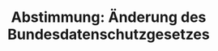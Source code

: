 ---
abstimmung:
  abstimmung: 4
  bundestagssitzung: 76
  legislaturperiode: 18
categories:
- Inneres
data:
- title: Abstimmungsergebnis 20141218_4-data.pdf
  url: /res/abstimmungsliste/20141218_4-data.pdf
- title: Abstimmungsergebnis 20141218_4_xls-data.csv
  url: /res/abstimmungsliste/analyses/20141218_4_xls-data.csv
documents:
- local: /res/abstimmungsdaten/018-076-04/1802848.pdf
  title: Drucksache 18/02848.pdf
  url: http://dip21.bundestag.de/dip21/btd/18/028/1802848.pdf
- local: /res/abstimmungsdaten/018-076-04/1803598.pdf
  title: Drucksache 18/03598.pdf
  url: http://dip21.bundestag.de/dip21/btd/18/035/1803598.pdf
ergebnis:
  cdu/csu:
    enthaltung: 0
    gesamt: 310
    ja: 280
    nein: 0
    nichtabgegeben: 30
    ungueltig: 0
  die.linke:
    enthaltung: 0
    gesamt: 64
    ja: 0
    nein: 51
    nichtabgegeben: 13
    ungueltig: 0
  file: 20141218_4_xls-data.csv
  gruenen:
    enthaltung: 0
    gesamt: 63
    ja: 0
    nein: 59
    nichtabgegeben: 4
    ungueltig: 0
  spd:
    enthaltung: 0
    gesamt: 192
    ja: 176
    nein: 0
    nichtabgegeben: 16
    ungueltig: 0
layout: abstimmung
links:
- title: https://www.bundestag.de/parlament/plenum/abstimmung/abstimmung?id=323
  url: https://www.bundestag.de/parlament/plenum/abstimmung/abstimmung?id=323
- title: http://www.abgeordnetenwatch.de/bundesdatenschutzgesetz-1105-707.html
  url: http://www.abgeordnetenwatch.de/bundesdatenschutzgesetz-1105-707.html
preview: "Deutscher Bundestag\n\n76. Sitzung des Deutschen Bundestages\nam Donnerstag,\
  \ 18.Dezember 2014\n\nEndg\xFCltiges Ergebnis der Namentlichen Abstimmung Nr. 4\n\
  \nGesetzentwurf der Bundesregierung\nEntwurf eines Zweiten Gesetzes zur \xC4nderung\
  \ des Bundesdatenschutzgesetzes - St\xE4rkung\nder Unabh\xE4ngigkeit der Datenschutzaufsicht\
  \ im Bund durch Errichtung einer obersten\nBundesbeh\xF6rde\n-Drucksachen 18/2848\
  \ und 18/3598-\n\nAbgegebene Stimmen insgesamt:\n\n566\n\nNicht abgegebene Stimmen:\n\
  Ja-Stimmen:\n\n63\n456\n\nNein-Stimmen:\n\n110\n\nEnthaltungen:\n\n0\n\nUng\xFC\
  ltige:\n\n0\n\nBerlin, den 18.12.2014\n\nBeginn: 21:18\nEnde: 21:21\n"
tags:
- Datenschutz
- Verbraucherschutz
title: "Abstimmung: \xC4nderung des Bundesdatenschutzgesetzes"
---